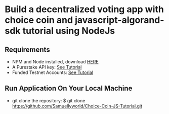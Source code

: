# Build a decentralized voting app with choice coin and javascript-algorand-sdk tutorial using NodeJs

## Requirements

* NPM and Node installed, download [HERE](https://phoenixnap.com/kb/install-node-js-npm-on-windows)
* A Purestake API key: [See Tutorial](https://developer.algorand.org/tutorials/getting-started-purestake-api-service/)
* Funded Testnet Accounts: [See Tutorial](https://developer.algorand.org/tutorials/create-account-testnet-javascript/)

## Run Application On Your Local Machine

* git clone the repository:
  $ git clone https://github.com/Samuellyworld/Choice-Coin-JS-Tutorial.git
